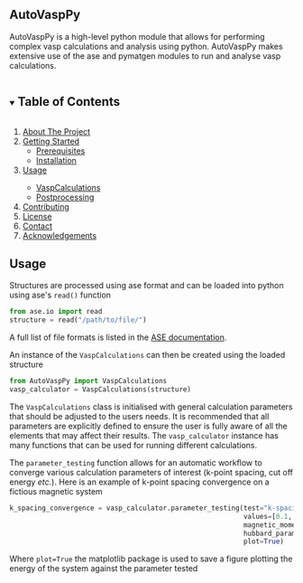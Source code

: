 AutoVaspPy
---

AutoVaspPy is a high-level python module that allows for performing complex vasp calculations and analysis
using python. AutoVaspPy makes extensive use of the ase and pymatgen modules to run and analyse vasp calculations.

<!-- TABLE OF CONTENTS -->
<details open="open">
  <summary><h2 style="display: inline-block">Table of Contents</h2></summary>
  <ol>
    <li>
      <a href="#about-the-project">About The Project</a>
    </li>
    <li>
      <a href="#getting-started">Getting Started</a>
      <ul>
        <li><a href="#prerequisites">Prerequisites</a></li>
        <li><a href="#installation">Installation</a></li>
      </ul>
    </li>
    <li><a href="#usage">Usage</a></li>
      <ul>
        <li><a href="#vaspcalculations">VaspCalculations</a></li>
        <li><a href="#postprocessing">Postprocessing</a></li>
      </ul>
    <li><a href="#contributing">Contributing</a></li>
    <li><a href="#license">License</a></li>
    <li><a href="#contact">Contact</a></li>
    <li><a href="#acknowledgements">Acknowledgements</a></li>
  </ol>
</details>

<!-- USAGE EXAMPLES -->
## Usage
Structures are processed using ase format and can be loaded into python using ase's `read()` function

```python
from ase.io import read
structure = read("/path/to/file/")
```
A full list of file formats is listed in the [ASE documentation](https://wiki.fysik.dtu.dk/ase/dev/ase/io/io.html).

An instance of the `VaspCalculations` can then be created using the loaded structure
```python
from AutoVaspPy import VaspCalculations
vasp_calculator = VaspCalculations(structure)
```
The `VaspCalculations` class is initialised with general calculation parameters that should be adjusted to the users
needs. It is recommended that all parameters are explicitly defined to ensure the user is fully aware of all the elements
that may affect their results. The `vasp_calculator` instance has many functions that can be used for running different calculations.

The `parameter_testing` function allows for an automatic workflow to converge various calculation parameters of interest
(k-point spacing, cut off energy *etc.*). Here is an example of k-point spacing convergence on a fictious magnetic system

```python
k_spacing_convergence = vasp_calculator.parameter_testing(test="k-spacing",
                                                          values=[0.1, 0.12, 0.15, 0.2, 0.25, 0.3, 0.5],
                                                          magnetic_moments=[5, 5, 0, 0],
                                                          hubbard_parameters=None,
                                                          plot=True)
```

Where `plot=True` the matplotlib package is used to save a figure plotting the energy of the system against the parameter tested


